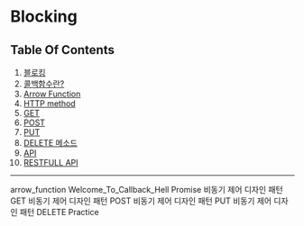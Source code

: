 # Blocking


## Table Of Contents
1. [블로킹](#블로킹)
1. [콜백함수란?](#콜백함수란?)
1. [Arrow Function](#arrow-function)
1. [HTTP method](#http-method)
1. [GET](#get)
1. [POST](#post)
1. [PUT](#put)
1. [DELETE 메소드](#delete)
1. [API](#api)
1. [RESTFULL API](#restfull-api)

---


arrow_function
Welcome_To_Callback_Hell
Promise
비동기 제어 디자인 패턴 GET
비동기 제어 디자인 패턴 POST
비동기 제어 디자인 패턴 PUT
비동기 제어 디자인 패턴 DELETE
Practice